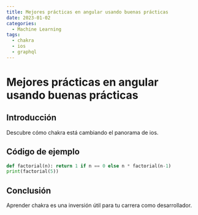 ```yaml
---
title: Mejores prácticas en angular usando buenas prácticas
date: 2023-01-02
categories:
  - Machine Learning
tags:
  - chakra
  - ios
  - graphql
---
```


# Mejores prácticas en angular usando buenas prácticas

## Introducción

Descubre cómo chakra está cambiando el panorama de ios.

## Código de ejemplo

```python
def factorial(n): return 1 if n == 0 else n * factorial(n-1)
print(factorial(5))
```

## Conclusión

Aprender chakra es una inversión útil para tu carrera como desarrollador.